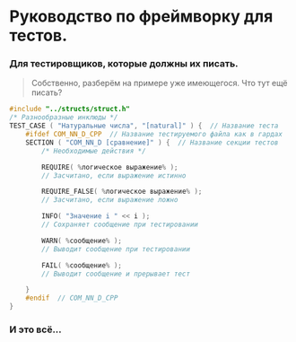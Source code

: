 # Руководство по фреймворку для тестов.
### Для тестировщиков, которые должны их писать.
> Собственно, разберём на примере уже имеющегося. Что тут ещё писать?

```c++
#include "../structs/struct.h"
/* Разнообразные инклюды */
TEST_CASE ( "Натуральные числа", "[natural]" ) {  // Название теста
    #ifdef COM_NN_D_CPP  // Название тестируемого файла как в гардах
    SECTION ( "COM_NN_D [сравнение]" ) {  // Название секции тестов
        /* Необходимые действия */

        REQUIRE( %логическое выражение% );
        // Засчитано, если выражение истинно

        REQUIRE_FALSE( %логическое выражение% );
        // Засчитано, если выражение ложно

        INFO( "Значение i " << i );
        // Сохраняет сообщение при тестировании

        WARN( %сообщение% );
        // Выводит сообщение при тестировании

        FAIL( %сообщение% );
        // Выводит сообщение и прерывает тест

    }
    #endif  // COM_NN_D_CPP
}
```

### И это всё...